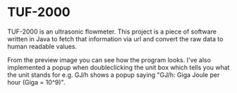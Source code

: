 # TUF-2000
TUF-2000 is an ultrasonic flowmeter. This project is a piece of software written in Java to fetch that information via url and convert the raw data to human readable values.

From the preview image you can see how the program looks. I've also implemented a popup when doubleclicking the unit box which tells you what the unit stands for e.g. GJ/h shows a popup saying "GJ/h: Giga Joule per hour (Giga = 10^9)".
